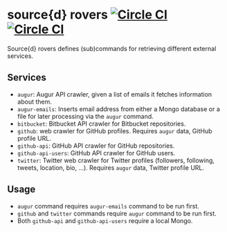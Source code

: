 # source{d} rovers [![Circle CI](https://circleci.com/gh/tyba/srcd-rovers.svg?style=svg&circle-token=662647aec7bf50cd00c97487a868437f8dd0fb6e)](https://circleci.com/gh/tyba/srcd-rovers) [![Circle CI](https://circleci.com/gh/tyba/srcd-rovers/tree/dev.svg?style=svg&circle-token=662647aec7bf50cd00c97487a868437f8dd0fb6e)](https://circleci.com/gh/tyba/srcd-rovers/tree/dev)

Source{d} rovers defines (sub)commands for retrieving different external services.

## Services

- `augur`: Augur API crawler, given a list of emails it fetches information about them.
- `augur-emails`: Inserts email address from either a Mongo database or a file for later processing via the `augur` command.
- `bitbucket`: Bitbucket API crawler for Bitbucket repositories.
- `github`: web crawler for GitHub profiles. Requires `augur` data, GitHub profile URL.
- `github-api`: GitHub API crawler for GitHub repositories.
- `github-api-users`: GitHub API crawler for GitHub users.
- `twitter`: Twitter web crawler for Twitter profiles (followers, following, tweets, location, bio, ...). Requires `augur` data, Twitter profile URL.

## Usage

- `augur` command requires `augur-emails` command to be run first.
- `github` and `twitter` commands require `augur` command to be run first.
- Both `github-api` and `github-api-users` require a local Mongo.
